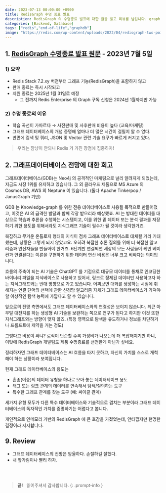 ```yaml
---
date: 2023-07-13 00:00:00 +0900
title: RedisGraph 수명 종료 발표
description: RedisGraph 의 수명종료 발표에 대한 글을 읽고 리뷰를 남깁니다. graph database 개발자였던 경험을 바탕으로 동의하는 점과 회고를 포함합니다.
categories: [Backend, Database]
tags: ["redis","end-of-life","graphdb"]
image: "https://redis.com/wp-content/uploads/2022/04/redisgraph-two-point-eight-1200x628-1.jpg"
---
```


## 1. [RedisGraph 수명종료 발표 원문](https://redis.com/blog/redisgraph-eol/) - 2023년 7월 5일

### 1) 요약

- Redis Stack 7.2.xy 버전부터 그래프 기능(RedisGraph)을 포함하지 않고
- 판매 종료는 즉시 시작되고
- 지원 종료는 2025년 1월 31일로 예정
  + 그 전까지 Redis Enterprise 의 Graph 구독 신청은 2024년 1월까지만 가능

### 2) 수명 종료의 이유

- 학습 곡선이 가파르다 &rarr; 사전판매 및 사후판매 비용이 높다 (교육/마케팅)
- 그래프 데이터베이스의 개념 증명에 얼마나 더 많은 시간이 걸릴지 알 수 없다.
- 반면에 검색 및 쿼리, JSON 및 Vector 관련 기술 요구가 빠르게 커지고 있다.

> 우리는 깜냥이 안되니 Redis 가 가진 장점에 집중하자!


## 2. 그래프데이터베이스 전망에 대한 회고

그래프데이터베이스(GDB)는 Neo4j 의 공격적인 마케팅으로 널리 알려지게 되었는데, 지금도 시장 1위를 유지하고 있습니다. 그 외 클라우드 제품으로 MS Azure 의 Cosmos DB, AWS 의 Neptune 이 있습니다. (둘다 Apache Tinkerpop / JanusGraph 기반)

GDB 는 Knowledge-graph 를 위한 전용 데이터베이스로 사용될 목적으로 만들어졌고, 이것은 AI 의 급격한 발달과 함께 각광 받으리라 예상했죠. AI 는 방대한 데이터를 대상으로 학습과 추론을 수행하는 시스템이고, 이를 위한 밑 데이터 또는 분석 결과를 저장하기 위한 용도를 위해서라도 지식그래프 기술이 필수가 될 것이라 생각한거죠. 

복잡하고 무거운 온톨로지 형태의 지식이 점차 그래프 데이터베이스로 대체될 거라 기대했는데, 상황은 그렇게 되지 않았고요. 오히려 복잡한 추론 질의를 위해 더 복잡한 알고리즘과 연산자들을 만들어야 한거죠. 6단계만 연결되면 세상의 모든 사람들이 케빈 베이컨과 연결된다는 이론을 구현하기 위한 데이터 연산 비용은 너무 크고 비싸다는 의미입니다.

흐름의 주축이 되는 AI 기술은 ChatGPT 를 기점으로 대규모 데이터를 통채로 인코딩한 바이너리 파일을 지식베이스로 사용하고 있어서, 링크로 정제된 데이터만 사용하고자 하는 지식그래프와는 반대 방향으로 가고 있습니다. 어찌보면 대화를 생성하는 시점에 취해지는 연결 단어의 선택에 관한 신경망 알고리즘 자체가 그래프 데이터베이스가 가져야할 이상적인 탐색 능력에 가깝다고 할 수 있습니다.

앞으로의 전망 측면에서도 그래프 데이터베이스와의 연결성은 보이지 않습니다. 최근 아무말 대잔치를 하는 생성형 AI 기술을 보완하는 쪽으로 연구가 된다고 하지만 이것 또한 지식그래프와는 방향이 맞지 않죠. (특정 영역으로 탐색을 유도하거나 정보를 차단하거나 프롬프트에 제약을 거는 정도)

그렇다고 비용이 싸냐? 로직이 단순할 수록 가성비가 나오는데 더 복잡해지기만 하니, 이탓에 RedisGraph 개발팀도 제품 수명종료를 선언한게 아닌가 싶네요.

정리하자면 그래프 데이터베이스는 AI 흐름을 타지 못하고, 자신의 가치를 스스로 개척해야 하는 상황이라 보여집니다.

현재 그래프 데이터베이스의 용도는 

- 혼종(이종)의 데이터 유형을 하나로 모아 놓는 데이터레이크 용도
- 태그 또는 링크 관계의 데이터를 연속해서 탐색/질의하는 도구
- 특수한 그래프 관계를 찾는 도구 (예: 싸이클 관계)

세가지 유형 모두가 다른 특수 데이터베이스와 기술적으로 겹치는 부분이라 그래프 데이터베이스의 독자적인 가치를 증명하기는 어렵다고 봅니다. 

개인적으로 인메모리 기반의 RedisGraph 에 큰 호감을 가졌었는데, 안타깝지만 현명한 결정이라 지지합니다. 


## 9. Review

- 그래프 데이터베이스의 전망은 암울하다. 손절하길 잘했다.
- 내 앞가림이나 빨리 하자.

&nbsp; <br />
&nbsp; <br />

> **끝!** &nbsp; 읽어주셔서 감사합니다.
{: .prompt-info }

